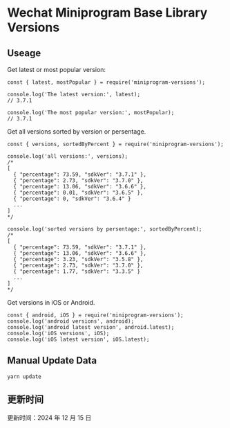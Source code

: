 
# Wechat Miniprogram Base Library Versions

## Useage

Get latest or most popular version:

```;
const { latest, mostPopular } = require('miniprogram-versions');

console.log('The latest version:', latest);
// 3.7.1

console.log('The most popular version:', mostPopular);
// 3.7.1

```

Get all versions sorted by version or persentage.

```
const { versions, sortedByPercent } = require('miniprogram-versions');

console.log('all versions:', versions);
/*
[
  { "percentage": 73.59, "sdkVer": "3.7.1" },
  { "percentage": 2.73, "sdkVer": "3.7.0" },
  { "percentage": 13.06, "sdkVer": "3.6.6" },
  { "percentage": 0.01, "sdkVer": "3.6.5" },
  { "percentage": 0, "sdkVer": "3.6.4" }
  ...
]
*/

console.log('sorted versions by persentage:', sortedByPercent);
/*
[
  { "percentage": 73.59, "sdkVer": "3.7.1" },
  { "percentage": 13.06, "sdkVer": "3.6.6" },
  { "percentage": 3.23, "sdkVer": "3.5.8" },
  { "percentage": 2.73, "sdkVer": "3.7.0" },
  { "percentage": 1.77, "sdkVer": "3.3.5" }
  ...
]
*/
```

Get versions in iOS or Android.

```
const { android, iOS } = require('miniprogram-versions');
console.log('android versions', android);
console.log('android latest version', android.latest);
console.log('iOS versions', iOS);
console.log('iOS latest version', iOS.latest);
```

## Manual Update Data

```
yarn update
```

## 更新时间

更新时间：2024 年 12 月 15 日
